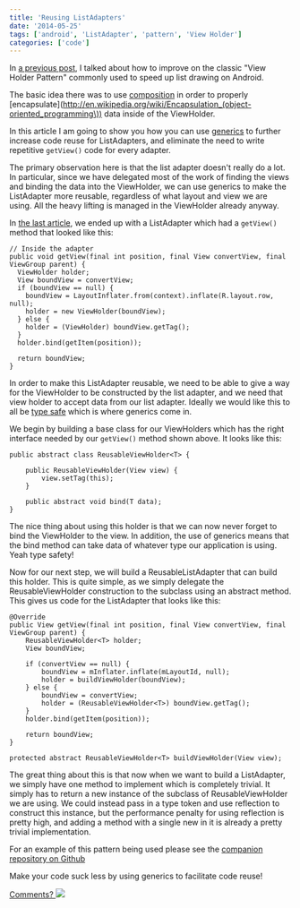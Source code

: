 ```yaml
---
title: 'Reusing ListAdapters'
date: '2014-05-25'
tags: ['android', 'ListAdapter', 'pattern', 'View Holder']
categories: ['code']
---
```


In [a previous
post](http://nick.codes/posts/view-holder-pattern-improved/), I talked
about how to improve on the classic "View Holder Pattern" commonly
used to speed up list drawing on Android.

The basic idea there was to use
[composition](http://en.wikipedia.org/wiki/Object_composition) in
order to properly
[encapsulate](http://en.wikipedia.org/wiki/Encapsulation_(object-oriented_programming\))
data inside of the ViewHolder.

In this article I am going to show you how you can use
[generics](http://en.wikipedia.org/wiki/Generics_in_Java) to further
increase code reuse for ListAdapters, and eliminate the need to write
repetitive `getView()` code for every adapter.

The primary observation here is that the list adapter doesn't really
do a lot.  In particular, since we have delegated most of the work of
finding the views and binding the data into the ViewHolder, we can use
generics to make the ListAdapter more reusable, regardless of what
layout and view we are using. All the heavy lifting is managed in the
ViewHolder already anyway.

In [the last
article](http://nick.codes/posts/view-holder-pattern-improved/), we
ended up with a ListAdapter which had a `getView()` method that looked
like this:

~~~
// Inside the adapter
public void getView(final int position, final View convertView, final ViewGroup parent) {
  ViewHolder holder;
  View boundView = convertView;
  if (boundView == null) {
    boundView = LayoutInflater.from(context).inflate(R.layout.row, null);
    holder = new ViewHolder(boundView);
  } else {
    holder = (ViewHolder) boundView.getTag();
  }
  holder.bind(getItem(position));

  return boundView;
}
~~~

In order to make this ListAdapter reusable, we need to be able to give
a way for the ViewHolder to be constructed by the list adapter, and we
need that view holder to accept data from our list adapter. Ideally we
would like this to all be [type
safe](http://en.wikipedia.org/wiki/Type_safe) which is where generics
come in.

We begin by building a base class for our ViewHolders which has the
right interface needed by our `getView()` method shown above. It looks
like this:

~~~
public abstract class ReusableViewHolder<T> {

	public ReusableViewHolder(View view) {
		view.setTag(this);
	}

	public abstract void bind(T data);
}
~~~

The nice thing about using this holder is that we can now never forget
to bind the ViewHolder to the view. In addition, the use of generics
means that the bind method can take data of whatever type our
application is using. Yeah type safety!

Now for our next step, we will build a ReusableListAdapter that can
build this holder. This is quite simple, as we simply delegate the
ReusableViewHolder<T> construction to the subclass using an abstract
method. This gives us code for the ListAdapter that looks like this:

~~~
@Override
public View getView(final int position, final View convertView, final ViewGroup parent) {
	ReusableViewHolder<T> holder;
	View boundView;

	if (convertView == null) {
		boundView = mInflater.inflate(mLayoutId, null);
		holder = buildViewHolder(boundView);
	} else {
		boundView = convertView;
		holder = (ReusableViewHolder<T>) boundView.getTag();
	}
	holder.bind(getItem(position));

	return boundView;
}

protected abstract ReusableViewHolder<T> buildViewHolder(View view);
~~~

The great thing about this is that now when we want to build a
ListAdapter, we simply have one method to implement which is completely
trivial. It simply has to return a new instance of the subclass of
ReusableViewHolder we are using. We could instead pass in a type token
and use reflection to construct this instance, but the performance
penalty for using reflection is pretty high, and adding a method with
a single new in it is already a pretty trivial implementation.

For an example of this pattern being used please see the [companion
repository on
Github](http://github.com/nickpalmer/ReusableListAdapter.git)

Make your code suck less by using generics to facilitate code reuse!

[Comments? <img src="{{urls.media}}/gplus.png"/>](https://plus.google.com/113986198078433877168/posts/WAjuDKHLfDU)